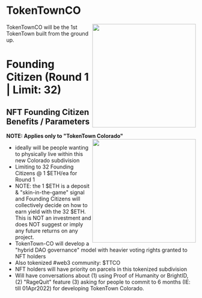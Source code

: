 # TokenTownCO
[<img src="https://pbs.twimg.com/media/FBnh_x7VgAEd0s5.jpg" width=275 align=right>](https://twitter.com/TokenTownDAO/status/1444427384527065093)

TokenTownCO will be the 1st TokenTown built from the ground up.



# Founding Citizen (Round 1 | Limit: 32)

## NFT Founding Citizen Benefits / Parameters

**NOTE: Applies only to "TokenTown Colorado"**
[<img src="https://pbs.twimg.com/media/FAujCJbVkAEabej.png" width=275 align=right>](https://twitter.com/TokenTownDAO/status/1444427384527065093)

* ideally will be people wanting to physically live within this new Colorado subdivision
* Limiting to 32 Founding Citizens @ 1 $ETH/ea for Round 1
* NOTE: the 1 $ETH is a deposit & "skin-in-the-game" signal and Founding Citizens will collectively decide on how to earn yield with the 32 $ETH. This is NOT an investment and does NOT suggest or imply any future returns on any project.
* TokenTown-CO will develop a "hybrid DAO governance" model with heavier voting rights granted to NFT holders
* Also tokenized #web3 community: $TTCO
* NFT holders will have priority on parcels in this tokenized subdivision
* Will have conversations about (1) using Proof of Humanity or BrightID, (2) "RageQuit" feature (3) asking for people to commit to 6 months (IE: till 01Apr2022) for developing TokenTown Colorado.



